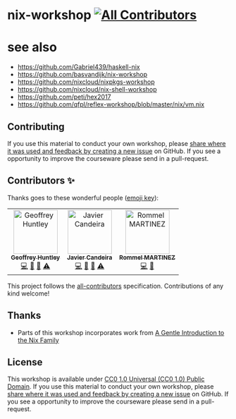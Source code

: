 # nix-workshop [![All Contributors](https://img.shields.io/badge/all_contributors-3-orange.svg?style=flat-square)](#contributors)


# see also
- https://github.com/Gabriel439/haskell-nix
- https://github.com/basvandijk/nix-workshop
- https://github.com/nixcloud/nixpkgs-workshop
- https://github.com/nixcloud/nix-shell-workshop
- https://github.com/peti/hex2017
- https://github.com/qfpl/reflex-workshop/blob/master/nix/vm.nix

## Contributing

If you use this material to conduct your own workshop, please [share where it was used and feedback by creating a new issue](https://github.com/ghuntley/nix-workshop/issues/new/choose) on GitHub. If you see a opportunity to improve the courseware please send in a pull-request.

## Contributors ✨

Thanks goes to these wonderful people ([emoji key](https://allcontributors.org/docs/en/emoji-key)):

<!-- ALL-CONTRIBUTORS-LIST:START - Do not remove or modify this section -->
<!-- prettier-ignore -->
<table>
  <tr>
    <td align="center"><a href="https://www.ghuntley.com/now"><img src="https://avatars0.githubusercontent.com/u/127353?v=4" width="100px;" alt="Geoffrey Huntley"/><br /><sub><b>Geoffrey Huntley</b></sub></a><br /><a href="https://github.com/ghuntley/nix-workshop/commits?author=ghuntley" title="Code">💻</a> <a href="https://github.com/ghuntley/nix-workshop/commits?author=ghuntley" title="Documentation">📖</a> <a href="#talk-ghuntley" title="Talks">📢</a> <a href="https://github.com/ghuntley/nix-workshop/commits?author=ghuntley" title="Tests">⚠️</a></td>
    <td align="center"><a href="http://hiperactivo.com/"><img src="https://avatars1.githubusercontent.com/u/91694?v=4" width="100px;" alt="Javier Candeira"/><br /><sub><b>Javier Candeira</b></sub></a><br /><a href="https://github.com/ghuntley/nix-workshop/commits?author=candeira" title="Code">💻</a> <a href="https://github.com/ghuntley/nix-workshop/commits?author=candeira" title="Documentation">📖</a> <a href="#talk-candeira" title="Talks">📢</a> <a href="https://github.com/ghuntley/nix-workshop/commits?author=candeira" title="Tests">⚠️</a></td>
    <td align="center"><a href="https://ebzzry.io"><img src="https://avatars3.githubusercontent.com/u/7875?v=4" width="100px;" alt="Rommel MARTINEZ"/><br /><sub><b>Rommel MARTINEZ</b></sub></a><br /><a href="https://github.com/ghuntley/nix-workshop/commits?author=ebzzry" title="Code">💻</a> <a href="https://github.com/ghuntley/nix-workshop/commits?author=ebzzry" title="Documentation">📖</a></td>
  </tr>
</table>

<!-- ALL-CONTRIBUTORS-LIST:END -->

This project follows the [all-contributors](https://github.com/all-contributors/all-contributors) specification. Contributions of any kind welcome!

## Thanks
- Parts of this workshop incorporates work from [A Gentle Introduction to the Nix Family](https://ebzzry.io/en/nix/)

## License

This workshop is available under [CC0 1.0 Universal (CC0 1.0)
Public Domain](LICENSE). If you use this material to conduct your own workshop, please [share where it was used and feedback by creating a new issue](https://github.com/ghuntley/nix-workshop/issues/new/choose) on GitHub. If you see a opportunity to improve the courseware please send in a pull-request.

